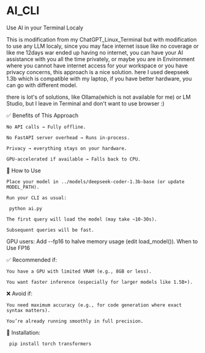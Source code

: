 # AI_CLI
Use AI in your Terminal Localy

This is modification from my ChatGPT_Linux_Terminal but with modification to use any LLM localy, since you may face internet issue like no
coverage or like me 12days war ended up having no internet, you can have your AI assistance with you all the time privately, or maybe you are
in Environment where you cannot have internet access for your workspace or you have privacy concerns, this approach is a nice solution.
here I used deepseek 1.3b which is compatible with my laptop, if you have better hardware, you can go with different model.

there is lot's of solutions, like Ollama(which is not available for me) or LM Studio, but I leave in Terminal and don't want to use browser :)

✅ Benefits of This Approach

    No API calls → Fully offline.

    No FastAPI server overhead → Runs in-process.

    Privacy → everything stays on your hardware.

    GPU-accelerated if available → Falls back to CPU.

🚀 How to Use

    Place your model in ../models/deepseek-coder-1.3b-base (or update MODEL_PATH).

    Run your CLI as usual:
    
  <code> python ai.py </code>

    The first query will load the model (may take ~10-30s).

    Subsequent queries will be fast.

GPU users: Add --fp16 to halve memory usage (edit load_model()).
When to Use FP16

✅ Recommended if:

    You have a GPU with limited VRAM (e.g., 8GB or less).

    You want faster inference (especially for larger models like 1.5B+).

❌ Avoid if:

    You need maximum accuracy (e.g., for code generation where exact syntax matters).

    You’re already running smoothly in full precision.

🔧 Installation:<br>

  <code>  pip install torch transformers </code>
